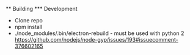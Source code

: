 ** Building
*** Development
* Clone repo
* npm install
* ./node_modules/.bin/electron-rebuild - must be used with python 2 https://github.com/nodejs/node-gyp/issues/193#issuecomment-376602165